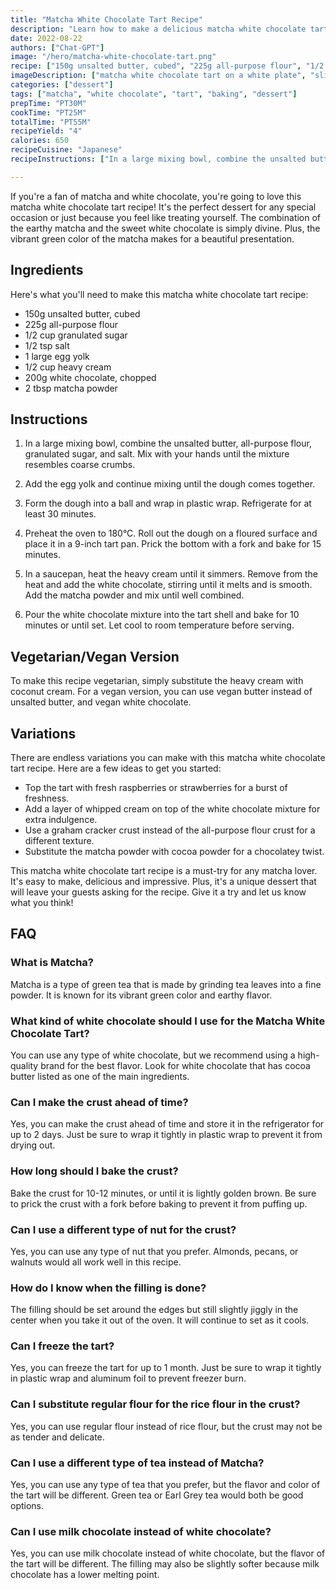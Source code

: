 ```yaml
---
title: "Matcha White Chocolate Tart Recipe"
description: "Learn how to make a delicious matcha white chocolate tart with this easy recipe. Perfect for dessert or any special occasion!"
date: 2022-08-22
authors: ["Chat-GPT"]
image: "/hero/matcha-white-chocolate-tart.png"
recipe: ["150g unsalted butter, cubed", "225g all-purpose flour", "1/2 cup granulated sugar", "1/2 tsp salt", "1 large egg yolk", "1/2 cup heavy cream", "200g white chocolate, chopped", "2 tbsp matcha powder"]
imageDescription: ["matcha white chocolate tart on a white plate", "sliced matcha white chocolate tart", "close up of matcha white chocolate tart", "matcha white chocolate tart with fresh raspberries"]
categories: ["dessert"]
tags: ["matcha", "white chocolate", "tart", "baking", "dessert"]
prepTime: "PT30M"
cookTime: "PT25M"
totalTime: "PT55M"
recipeYield: "4"
calories: 650
recipeCuisine: "Japanese"
recipeInstructions: ["In a large mixing bowl, combine the unsalted butter, all-purpose flour, granulated sugar, and salt. Mix with your hands until the mixture resembles coarse crumbs.", "Add the egg yolk and continue mixing until the dough comes together.", "Form the dough into a ball and wrap in plastic wrap. Refrigerate for at least 30 minutes.", "Preheat the oven to 180°C. Roll out the dough on a floured surface and place it in a 9-inch tart pan. Prick the bottom with a fork and bake for 15 minutes.", "In a saucepan, heat the heavy cream until it simmers. Remove from the heat and add the white chocolate, stirring until it melts and is smooth. Add the matcha powder and mix until well combined.", "Pour the white chocolate mixture into the tart shell and bake for 10 minutes or until set. Let cool to room temperature before serving."]

---
```


If you're a fan of matcha and white chocolate, you're going to love this matcha white chocolate tart recipe! It's the perfect dessert for any special occasion or just because you feel like treating yourself. The combination of the earthy matcha and the sweet white chocolate is simply divine. Plus, the vibrant green color of the matcha makes for a beautiful presentation.

## Ingredients

Here's what you'll need to make this matcha white chocolate tart recipe:

- 150g unsalted butter, cubed
- 225g all-purpose flour
- 1/2 cup granulated sugar
- 1/2 tsp salt
- 1 large egg yolk
- 1/2 cup heavy cream
- 200g white chocolate, chopped
- 2 tbsp matcha powder

## Instructions

1. In a large mixing bowl, combine the unsalted butter, all-purpose flour, granulated sugar, and salt. Mix with your hands until the mixture resembles coarse crumbs.

2. Add the egg yolk and continue mixing until the dough comes together.

3. Form the dough into a ball and wrap in plastic wrap. Refrigerate for at least 30 minutes.

4. Preheat the oven to 180°C. Roll out the dough on a floured surface and place it in a 9-inch tart pan. Prick the bottom with a fork and bake for 15 minutes.

5. In a saucepan, heat the heavy cream until it simmers. Remove from the heat and add the white chocolate, stirring until it melts and is smooth. Add the matcha powder and mix until well combined.

6. Pour the white chocolate mixture into the tart shell and bake for 10 minutes or until set. Let cool to room temperature before serving.

## Vegetarian/Vegan Version

To make this recipe vegetarian, simply substitute the heavy cream with coconut cream. For a vegan version, you can use vegan butter instead of unsalted butter, and vegan white chocolate.

## Variations

There are endless variations you can make with this matcha white chocolate tart recipe. Here are a few ideas to get you started:

- Top the tart with fresh raspberries or strawberries for a burst of freshness.
- Add a layer of whipped cream on top of the white chocolate mixture for extra indulgence.
- Use a graham cracker crust instead of the all-purpose flour crust for a different texture.
- Substitute the matcha powder with cocoa powder for a chocolatey twist.

This matcha white chocolate tart recipe is a must-try for any matcha lover. It's easy to make, delicious and impressive. Plus, it's a unique dessert that will leave your guests asking for the recipe. Give it a try and let us know what you think!

## FAQ

### What is Matcha?

Matcha is a type of green tea that is made by grinding tea leaves into a fine powder. It is known for its vibrant green color and earthy flavor.

### What kind of white chocolate should I use for the Matcha White Chocolate Tart?

You can use any type of white chocolate, but we recommend using a high-quality brand for the best flavor. Look for white chocolate that has cocoa butter listed as one of the main ingredients.

### Can I make the crust ahead of time?

Yes, you can make the crust ahead of time and store it in the refrigerator for up to 2 days. Just be sure to wrap it tightly in plastic wrap to prevent it from drying out.

### How long should I bake the crust?

Bake the crust for 10-12 minutes, or until it is lightly golden brown. Be sure to prick the crust with a fork before baking to prevent it from puffing up.

### Can I use a different type of nut for the crust?

Yes, you can use any type of nut that you prefer. Almonds, pecans, or walnuts would all work well in this recipe.

### How do I know when the filling is done?

The filling should be set around the edges but still slightly jiggly in the center when you take it out of the oven. It will continue to set as it cools.

### Can I freeze the tart?

Yes, you can freeze the tart for up to 1 month. Just be sure to wrap it tightly in plastic wrap and aluminum foil to prevent freezer burn.

### Can I substitute regular flour for the rice flour in the crust?

Yes, you can use regular flour instead of rice flour, but the crust may not be as tender and delicate.

### Can I use a different type of tea instead of Matcha?

Yes, you can use any type of tea that you prefer, but the flavor and color of the tart will be different. Green tea or Earl Grey tea would both be good options.

### Can I use milk chocolate instead of white chocolate?

Yes, you can use milk chocolate instead of white chocolate, but the flavor of the tart will be different. The filling may also be slightly softer because milk chocolate has a lower melting point.